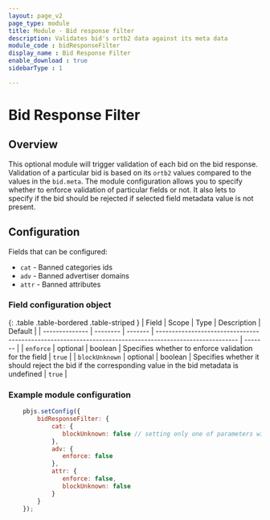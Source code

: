 ```yaml
---
layout: page_v2
page_type: module
title: Module - Bid response filter
description: Validates bid's ortb2 data against its meta data
module_code : bidResponseFilter
display_name : Bid Response Filter
enable_download : true
sidebarType : 1

---
```


# Bid Response Filter

## Overview

This optional module will trigger validation of each bid on the bid response. Validation of a particular bid is based on its `ortb2` values compared to the values in the `bid.meta`. The module configuration allows you to specify whether to enforce validation of particular fields or not. It also lets to specify if the bid should be rejected if selected field metadata value is not present. 

## Configuration

Fields that can be configured:

- `cat` - Banned categories ids
- `adv` - Banned advertiser domains
- `attr` - Banned attributes

### Field configuration object 

{: .table .table-bordered .table-striped }
| Field          | Scope    | Type    | Description                                                                                             | Default |
| -------------- | -------- | ------- | ------------------------------------------------------------------------------------------------------- | ------- |
| `enforce`      | optional | boolean | Specifies whether to enforce validation for the field                                                   | `true`  |
| `blockUnknown` | optional | boolean | Specifies whether it should reject the bid if the corresponding value in the bid metadata is undefined  | `true`  |

### Example module configuration

```javascript
    pbjs.setConfig({
        bidResponseFilter: {
            cat: { 
               blockUnknown: false // setting only one of parameters will keep the other one as default
            },
            adv: { 
               enforce: false 
            },
            attr: { 
               enforce: false, 
               blockUnknown: false
            }
        }
    });
```
